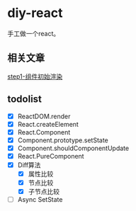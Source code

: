 # diy-react

手工做一个react。


## 相关文章

[step1-组件初始渲染](https://github.com/yhlben/diy-react/blob/master/docs/step1.md?raw=true)

## todolist

* [x] ReactDOM.render
* [x] React.createElement
* [x] React.Component
* [x] Component.prototype.setState
* [x] Component.shouldComponentUpdate
* [x] React.PureComponent
* [x] Diff算法
    * [x] 属性比较
    * [x] 节点比较
    * [x] 子节点比较
* [ ] Async SetState
